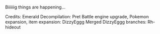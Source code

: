Biiiiiig things are happening...

Credits:
Emerald Decompilation: Pret
Battle engine upgrade, Pokemon expansion, item expansion: DizzyEggg
Merged DizzyEggg branches: Rh-hideout
